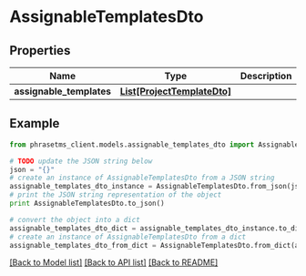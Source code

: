 # AssignableTemplatesDto

## Properties

| Name                     | Type                                                  | Description | Notes      |
| ------------------------ | ----------------------------------------------------- | ----------- | ---------- |
| **assignable_templates** | [**List[ProjectTemplateDto]**](ProjectTemplateDto.md) |             | [optional] |

## Example

```python
from phrasetms_client.models.assignable_templates_dto import AssignableTemplatesDto

# TODO update the JSON string below
json = "{}"
# create an instance of AssignableTemplatesDto from a JSON string
assignable_templates_dto_instance = AssignableTemplatesDto.from_json(json)
# print the JSON string representation of the object
print AssignableTemplatesDto.to_json()

# convert the object into a dict
assignable_templates_dto_dict = assignable_templates_dto_instance.to_dict()
# create an instance of AssignableTemplatesDto from a dict
assignable_templates_dto_from_dict = AssignableTemplatesDto.from_dict(assignable_templates_dto_dict)
```

[[Back to Model list]](../README.md#documentation-for-models) [[Back to API list]](../README.md#documentation-for-api-endpoints) [[Back to README]](../README.md)
